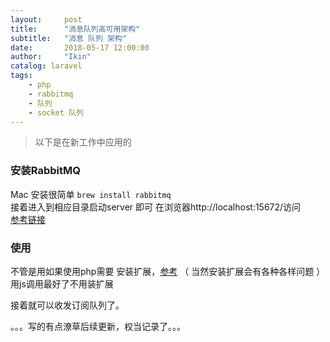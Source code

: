 ```yaml
---
layout:     post
title:      "消息队列高可用架构"
subtitle:   "消息 队列 架构"
date:       2018-05-17 12:00:00
author:     "Ikin"
catalog: laravel
tags:
    - php
    - rabbitmq
    - 队列
    - socket 队列
---
```

> 
> 以下是在新工作中应用的  

### 安装RabbitMQ
Mac 安装很简单 `brew install rabbitmq`   
接着进入到相应目录启动server 即可 在浏览器http://localhost:15672/访问  
[参考链接](https://blog.csdn.net/u010046908/article/details/54773323)

### 使用

不管是用如果使用php需要 安装扩展，[参考](http://laravelacademy.org/resources/notebook)  （ 当然安装扩展会有各种各样问题  ）
用js调用最好了不用装扩展

接着就可以收发订阅队列了。

。。。写的有点潦草后续更新，权当记录了。。。



